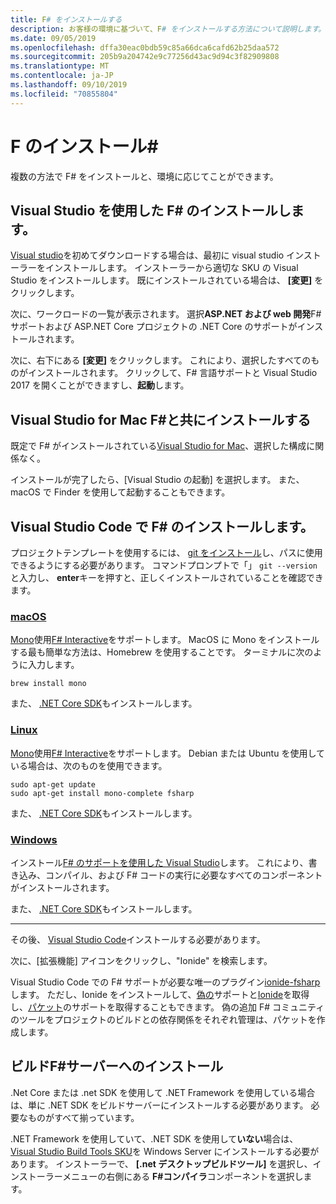 ```yaml
---
title: F# をインストールする
description: お客様の環境に基づいて、F# をインストールする方法について説明します。
ms.date: 09/05/2019
ms.openlocfilehash: dffa30eac0bdb59c85a66dca6cafd62b25daa572
ms.sourcegitcommit: 205b9a204742e9c77256d43ac9d94c3f82909808
ms.translationtype: MT
ms.contentlocale: ja-JP
ms.lasthandoff: 09/10/2019
ms.locfileid: "70855804"
---
```

# <a name="install-f"></a>F のインストール\#

複数の方法で F# をインストールと、環境に応じてことができます。

## <a name="install-f-with-visual-studio"></a>Visual Studio を使用した F# のインストールします。

[Visual studio](https://visualstudio.microsoft.com/vs/?utm_medium=microsoft&utm_source=docs.microsoft.com&utm_campaign=inline+link)を初めてダウンロードする場合は、最初に visual studio インストーラーをインストールします。 インストーラーから適切な SKU の Visual Studio をインストールします。 既にインストールされている場合は、 **[変更]** をクリックします。

次に、ワークロードの一覧が表示されます。 選択**ASP.NET および web 開発**F# サポートおよび ASP.NET Core プロジェクトの .NET Core のサポートがインストールされます。

次に、右下にある **[変更]** をクリックします。  これにより、選択したすべてのものがインストールされます。 クリックして、F# 言語サポートと Visual Studio 2017 を開くことができますし、**起動**します。

## <a name="install-f-with-visual-studio-for-mac"></a>Visual Studio for Mac F#と共にインストールする

既定で F# がインストールされている[Visual Studio for Mac](https://visualstudio.microsoft.com/vs/mac/?utm_medium=microsoft&utm_source=docs.microsoft.com&utm_campaign=inline+link)、選択した構成に関係なく。

インストールが完了したら、[Visual Studio の起動] を選択します。 また、macOS で Finder を使用して起動することもできます。

## <a name="install-f-with-visual-studio-code"></a>Visual Studio Code で F# のインストールします。

プロジェクトテンプレートを使用するには、 [git をインストール](https://git-scm.com/download)し、パスに使用できるようにする必要があります。 コマンドプロンプトで「」 `git --version`と入力し、 **enter**キーを押すと、正しくインストールされていることを確認できます。

### <a name="macostabmacos"></a>[macOS](#tab/macos)

[Mono](https://www.mono-project.com)使用[F# Interactive](../tutorials/fsharp-interactive/index.md)をサポートします。 MacOS に Mono をインストールする最も簡単な方法は、Homebrew を使用することです。 ターミナルに次のように入力します。

```console
brew install mono
```

また、 [.NET Core SDK](https://dotnet.microsoft.com/download)もインストールします。

### <a name="linuxtablinux"></a>[Linux](#tab/linux)

[Mono](https://www.mono-project.com)使用[F# Interactive](../tutorials/fsharp-interactive/index.md)をサポートします。 Debian または Ubuntu を使用している場合は、次のものを使用できます。

```console
sudo apt-get update
sudo apt-get install mono-complete fsharp
```

また、 [.NET Core SDK](https://dotnet.microsoft.com/download)もインストールします。

### <a name="windowstabwindows"></a>[Windows](#tab/windows)

インストール[F# のサポートを使用した Visual Studio](#install-f-with-visual-studio)します。 これにより、書き込み、コンパイル、および F# コードの実行に必要なすべてのコンポーネントがインストールされます。

また、 [.NET Core SDK](https://dotnet.microsoft.com/download)もインストールします。

---

その後、 [Visual Studio Code](https://code.visualstudio.com)インストールする必要があります。

次に、[拡張機能] アイコンをクリックし、"Ionide" を検索します。

Visual Studio Code での F# サポートが必要な唯一のプラグイン[ionide-fsharp](https://marketplace.visualstudio.com/items?itemName=Ionide.Ionide-fsharp)します。 ただし、Ionide をインストールして、[偽](https://fsharp.github.io/FAKE/)[の](https://marketplace.visualstudio.com/items?itemName=Ionide.Ionide-FAKE)サポートと[Ionide](https://marketplace.visualstudio.com/items?itemName=Ionide.Ionide-Paket)を取得し、[パケット](https://fsprojects.github.io/Paket/)のサポートを取得することもできます。 偽の追加 F# コミュニティのツールをプロジェクトのビルドとの依存関係をそれぞれ管理は、パケットを作成します。

## <a name="install-f-on-a-build-server"></a>ビルドF#サーバーへのインストール

.Net Core または .net SDK を使用して .NET Framework を使用している場合は、単に .NET SDK をビルドサーバーにインストールする必要があります。 必要なものがすべて揃っています。

.NET Framework を使用していて、.NET SDK を使用して**いない**場合は、 [Visual Studio Build Tools SKU](https://visualstudio.microsoft.com/thank-you-downloading-visual-studio/?sku=BuildTools&rel=16)を Windows Server にインストールする必要があります。 インストーラーで、 **[.net デスクトップビルドツール]** を選択し、インストーラーメニューの右側にある **F#コンパイラ**コンポーネントを選択します。
